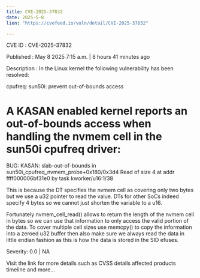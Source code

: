 ```yaml
---
title: CVE-2025-37832
date: 2025-5-8
lien: "https://cvefeed.io/vuln/detail/CVE-2025-37832"

---
```


CVE ID : CVE-2025-37832

Published :  May 8
2025
7:15 a.m. | 8 hours
41 minutes ago

Description : In the Linux kernel
the following vulnerability has been resolved:

cpufreq: sun50i: prevent out-of-bounds access

A KASAN enabled kernel reports an out-of-bounds access when handling the
nvmem cell in the sun50i cpufreq driver:
==================================================================
BUG: KASAN: slab-out-of-bounds in sun50i_cpufreq_nvmem_probe+0x180/0x3d4
Read of size 4 at addr ffff000006bf31e0 by task kworker/u16:1/38

This is because the DT specifies the nvmem cell as covering only two
bytes
but we use a u32 pointer to read the value. DTs for other SoCs
indeed specify 4 bytes
so we cannot just shorten the variable to a u16.

Fortunately nvmem_cell_read() allows to return the length of the nvmem
cell
in bytes
so we can use that information to only access the valid
portion of the data.
To cover multiple cell sizes
use memcpy() to copy the information into a
zeroed u32 buffer
then also make sure we always read the data in little
endian fashion
as this is how the data is stored in the SID efuses.

Severity: 0.0 | NA

Visit the link for more details
such as CVSS details
affected products
timeline
and more...
